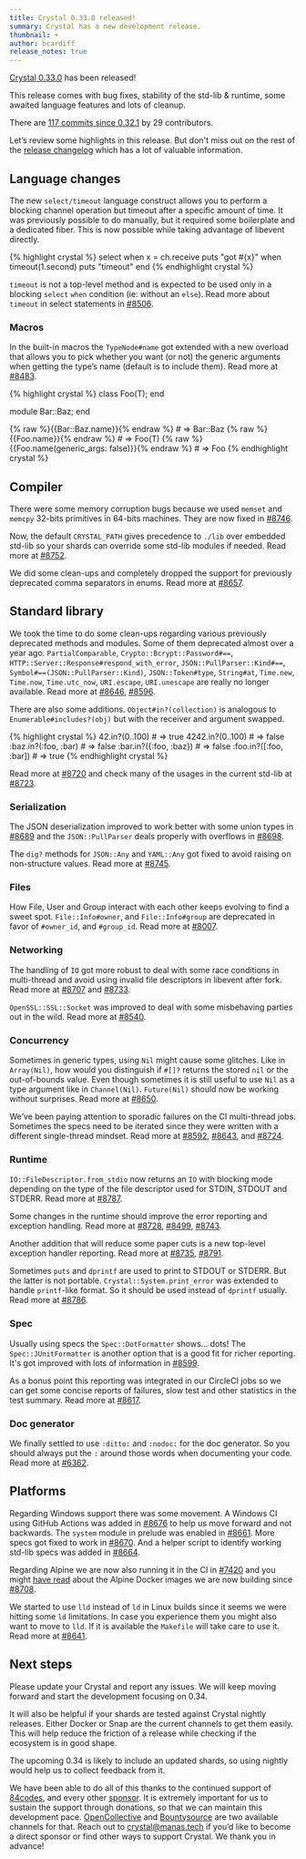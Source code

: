 ```yaml
---
title: Crystal 0.33.0 released!
summary: Crystal has a new development release.
thumbnail: +
author: bcardiff
release_notes: true
---
```


[Crystal 0.33.0](https://github.com/crystal-lang/crystal/releases/tag/0.33.0) has been released!

This release comes with bug fixes, stability of the std-lib & runtime, some awaited language features and lots of cleanup.

There are [117 commits since 0.32.1](https://github.com/crystal-lang/crystal/compare/0.32.1...0.33.0) by 29 contributors.

Let’s review some highlights in this release. But don't miss out on the rest of the [release changelog](https://github.com/crystal-lang/crystal/releases/tag/0.33.0) which has a lot of valuable information.

## Language changes

The new `select/timeout` language construct allows you to perform a blocking channel operation but timeout after a specific amount of time. It was previously possible to do manually, but it required some boilerplate and a dedicated fiber. This is now possible while taking advantage of libevent directly.

<div class="code_section">{% highlight crystal %}
select
when x = ch.receive
  puts "got #{x}"
when timeout(1.second)
  puts "timeout"
end
{% endhighlight crystal %}</div>

`timeout` is not a top-level method and is expected to be used only in a blocking `select` `when` condition (ie: without an `else`). Read more about `timeout` in select statements in [#8506](https://github.com/crystal-lang/crystal/pull/8506).

### Macros

In the built-in macros the `TypeNode#name` got extended with a new overload that allows you to pick whether you want (or not) the generic arguments when getting the type’s name (default is to include them). Read more at [#8483](https://github.com/crystal-lang/crystal/pull/8483).

<div class="code_section">{% highlight crystal %}
class Foo(T); end

module Bar::Baz; end

{% raw %}{{Bar::Baz.name}}{% endraw %}                 # => Bar::Baz
{% raw %}{{Foo.name}}{% endraw %}                      # => Foo(T)
{% raw %}{{Foo.name(generic_args: false)}}{% endraw %} # => Foo
{% endhighlight crystal %}</div>

## Compiler

There were some memory corruption bugs because we used `memset` and `memcpy` 32-bits primitives in 64-bits machines. They are now fixed in [#8746](https://github.com/crystal-lang/crystal/pull/8746).

Now, the default `CRYSTAL_PATH` gives precedence to `./lib` over embedded std-lib so your shards can override some std-lib modules if needed. Read more at [#8752](https://github.com/crystal-lang/crystal/pull/8752).

We did some clean-ups and completely dropped the support for previously deprecated comma separators in enums. Read more at [#8657](https://github.com/crystal-lang/crystal/pull/8657).

## Standard library

We took the time to do some clean-ups regarding various previously deprecated methods and modules. Some of them deprecated almost over a year ago. `PartialComparable`, `Crypto::Bcrypt::Password#==`, `HTTP::Server::Response#respond_with_error`, `JSON::PullParser::Kind#==`, `Symbol#==(JSON::PullParser::Kind)`, `JSON::Token#type`, `String#at`, `Time.new`, `Time.now`, `Time.utc_now`, `URI.escape`, `URI.unescape` are really no longer available. Read more at [#8646](https://github.com/crystal-lang/crystal/pull/8646), [#8596](https://github.com/crystal-lang/crystal/pull/8596).

There are also some additions. `Object#in?(collection)` is analogous to `Enumerable#includes?(obj)` but with the receiver and argument swapped.

<div class="code_section">{% highlight crystal %}
42.in?(0..100)         # => true
4242.in?(0..100)       # => false
:baz.in?(:foo, :bar)   # => false
:bar.in?({:foo, :baz}) # => false
:foo.in?([:foo, :bar]) # => true
{% endhighlight crystal %}</div>

Read more at [#8720](https://github.com/crystal-lang/crystal/pull/8720) and check many of the usages in the current std-lib at [#8723](https://github.com/crystal-lang/crystal/pull/8723).

### Serialization

The JSON deserialization improved to work better with some union types in [#8689](https://github.com/crystal-lang/crystal/pull/8689) and the `JSON::PullParser` deals properly with overflows in [#8698](https://github.com/crystal-lang/crystal/pull/8698).

The `dig?` methods for `JSON::Any` and `YAML::Any` got fixed to avoid raising on non-structure values. Read more at [#8745](https://github.com/crystal-lang/crystal/pull/8745).

### Files

How File, User and Group interact with each other keeps evolving to find a sweet spot. `File::Info#owner`, and `File::Info#group` are deprecated in favor of `#owner_id`, and `#group_id`. Read more at [#8007](https://github.com/crystal-lang/crystal/pull/8007).

### Networking

The handling of `IO` got more robust to deal with some race conditions in multi-thread and avoid using invalid file descriptors in libevent after fork. Read more at [#8707](https://github.com/crystal-lang/crystal/pull/8707) and [#8733](https://github.com/crystal-lang/crystal/pull/8733).

`OpenSSL::SSL::Socket` was improved to deal with some misbehaving parties out in the wild.  Read more at [#8540](https://github.com/crystal-lang/crystal/pull/8540).

### Concurrency

Sometimes in generic types, using `Nil` might cause some glitches. Like in `Array(Nil)`, how would you distinguish if `#[]?` returns the stored `nil` or the out-of-bounds value. Even though sometimes it is still useful to use `Nil` as a type argument like in `Channel(Nil)`. `Future(Nil)` should now be working without surprises. Read more at [#8650](https://github.com/crystal-lang/crystal/pull/8650).

We’ve been paying attention to sporadic failures on the CI multi-thread jobs. Sometimes the specs need to be iterated since they were written with a different single-thread mindset. Read more at [#8592](https://github.com/crystal-lang/crystal/pull/8592), [#8643](https://github.com/crystal-lang/crystal/pull/8643), and [#8724](https://github.com/crystal-lang/crystal/pull/8724).

### Runtime

`IO::FileDescriptor.from_stdio` now returns an `IO` with blocking mode depending on the type of the file descriptor used for STDIN, STDOUT and STDERR. Read more at [#8787](https://github.com/crystal-lang/crystal/pull/8787).

Some changes in the runtime should improve the error reporting and exception handling.
Read more at [#8728](https://github.com/crystal-lang/crystal/pull/8728), [#8499](https://github.com/crystal-lang/crystal/pull/8499), [#8743](https://github.com/crystal-lang/crystal/pull/8743).

Another addition that will reduce some paper cuts is a new top-level exception handler reporting. Read more at [#8735](https://github.com/crystal-lang/crystal/pull/8735), [#8791](https://github.com/crystal-lang/crystal/pull/8791).

Sometimes `puts` and `dprintf` are used to print to STDOUT or STDERR. But the latter is not portable. `Crystal::System.print_error` was extended to handle `printf`-like format. So it should be used instead of `dprintf` usually. Read more at [#8786](https://github.com/crystal-lang/crystal/pull/8786).

### Spec

Usually using specs the `Spec::DotFormatter` shows… dots! The `Spec::JUnitFormatter` is another option that is a good fit for richer reporting. It's got improved with lots of information in [#8599](https://github.com/crystal-lang/crystal/pull/8599).

As a bonus point this reporting was integrated in our CircleCI jobs so we can get some concise reports of failures, slow test and other statistics in the test summary.  Read more at [#8617](https://github.com/crystal-lang/crystal/pull/8617).

### Doc generator

We finally settled to use `:ditto:` and `:nodoc:` for the doc generator. So you should always put the `:` around those words when documenting your code. Read more at [#6362](https://github.com/crystal-lang/crystal/pull/6362).

## Platforms

Regarding Windows support there was some movement. A Windows CI using GitHub Actions was added in [#8676](https://github.com/crystal-lang/crystal/pull/8676) to help us move forward and not backwards. The `system` module in prelude was enabled in [#8661](https://github.com/crystal-lang/crystal/pull/8661). More specs got fixed to work in [#8670](https://github.com/crystal-lang/crystal/pull/8670). And a helper script to identify working std-lib specs was added in [#8664](https://github.com/crystal-lang/crystal/pull/8664).

Regarding Alpine we are now also running it in the CI in [#7420](https://github.com/crystal-lang/crystal/pull/7420) and you might [have read](/2020/02/02/alpine-based-docker-images.html) about the Alpine Docker images we are now building since [#8708](https://github.com/crystal-lang/crystal/pull/8708).

We started to use `lld` instead of `ld` in Linux builds since it seems we were hitting some `ld` limitations. In case you experience them you might also want to move to `lld`. If it is available the `Makefile` will take care to use it. Read more at [#8641](https://github.com/crystal-lang/crystal/pull/8641).

## Next steps

Please update your Crystal and report any issues. We will keep moving forward and start the development focusing on 0.34.

It will also be helpful if your shards are tested against Crystal nightly releases. Either Docker or Snap are the current channels to get them easily. This will help reduce the friction of a release while checking if the ecosystem is in good shape.

The upcoming 0.34 is likely to include an updated shards, so using nightly would help us to collect feedback from it.

We have been able to do all of this thanks to the continued support of [84codes](https://www.84codes.com/), and every other [sponsor](/sponsors). It is extremely important for us to sustain the support through donations, so that we can maintain this development pace. [OpenCollective](https://opencollective.com/crystal-lang) and [Bountysource](https://salt.bountysource.com/teams/crystal-lang) are two available channels for that. Reach out to [crystal@manas.tech](mailto:crystal@manas.tech) if you’d like to become a direct sponsor or find other ways to support Crystal. We thank you in advance!
